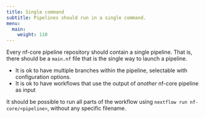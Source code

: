 ```yaml
---
title: Single command
subtitle: Pipelines should run in a single command.
menu:
  main:
    weight: 110
---
```


Every nf-core pipeline repository should contain a single pipeline.
That is, there should be a `main.nf` file that is the single way to launch a pipeline.

- It is ok to have multiple branches within the pipeline, selectable with configuration options.
- It is ok to have workflows that use the output of _another_ nf-core pipeline as input

It should be possible to run all parts of the workflow using `nextflow run nf-core/<pipeline>`, without any specific filename.
